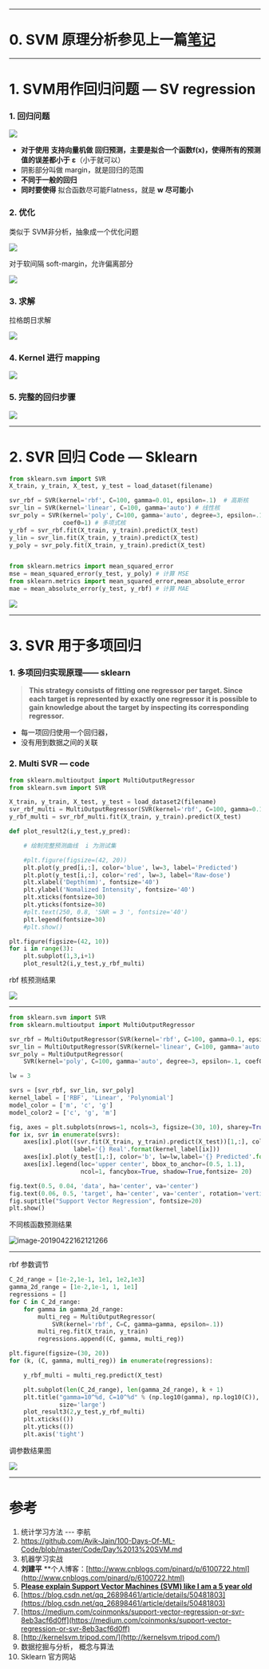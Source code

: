 ---


# 0. SVM 原理分析参见上一篇[笔记](https://liuchuang0059.github.io/2019/04/22/SVM%20%E5%8E%9F%E7%90%86%E8%AF%A6%E8%BF%B0/)


----


# 1. SVM用作回归问题 — SV regression

### 1. 回归问题

![](https://github.com/LiuChuang0059/large_file/blob/master/pic/nnbg4.jpg)

- **对于使用** **支持向量机做** **回归预测，主要是拟合一个函数f(x)，使得所有的预测值的误差都小于** **ε**（小于就可以）
- 阴影部分叫做 margin，就是回归的范围
- **不同于一般的回归**
- **同时要使得** 拟合函数尽可能Flatness，就是 **w** **尽可能小**

### 2. 优化

类似于 SVM非分析，抽象成一个优化问题

![](https://github.com/LiuChuang0059/large_file/blob/master/pic/hacm2.jpg)

对于软间隔 soft-margin，允许偏离部分

![](https://github.com/LiuChuang0059/large_file/blob/master/pic/86mmz.jpg)

### 3. 求解

拉格朗日求解

![](https://github.com/LiuChuang0059/large_file/blob/master/pic/k90o7.jpg)



### 4. Kernel 进行 mapping

![](https://github.com/LiuChuang0059/large_file/blob/master/pic/8151s.jpg)

### 5. 完整的回归步骤

![](https://github.com/LiuChuang0059/large_file/blob/master/pic/pbeph.jpg)

----


# 2. SVR 回归 Code — Sklearn





```python
from sklearn.svm import SVR
X_train, y_train, X_test, y_test = load_dataset(filename)

svr_rbf = SVR(kernel='rbf', C=100, gamma=0.01, epsilon=.1)  # 高斯核
svr_lin = SVR(kernel='linear', C=100, gamma='auto') # 线性核
svr_poly = SVR(kernel='poly', C=100, gamma='auto', degree=3, epsilon=.1,
               coef0=1) # 多项式核
y_rbf = svr_rbf.fit(X_train, y_train).predict(X_test)
y_lin = svr_lin.fit(X_train, y_train).predict(X_test)
y_poly = svr_poly.fit(X_train, y_train).predict(X_test)


from sklearn.metrics import mean_squared_error
mse = mean_squared_error(y_test, y_poly) # 计算 MSE
from sklearn.metrics import mean_squared_error,mean_absolute_error
mae = mean_absolute_error(y_test, y_rbf) # 计算 MAE
```

![](https://github.com/LiuChuang0059/large_file/blob/master/pic/72csl.jpg)

-----


# 3. SVR 用于多项回归

### 1. 多项回归实现原理—— sklearn

> **This strategy consists of fitting one regressor per target. Since each target is represented by exactly one regressor it is possible to gain knowledge about the target by inspecting its corresponding regressor.**

* 每一项回归使用一个回归器，
* 没有用到数据之间的关联

### 2. Multi SVR — code

```python
from sklearn.multioutput import MultiOutputRegressor
from sklearn.svm import SVR

X_train, y_train, X_test, y_test = load_dataset2(filename)
svr_rbf_multi = MultiOutputRegressor(SVR(kernel='rbf', C=100, gamma=0.1, epsilon=.1))
y_rbf_multi = svr_rbf_multi.fit(X_train, y_train).predict(X_test)

def plot_result2(i,y_test,y_pred):

    # 绘制完整预测曲线  i 为测试集

    #plt.figure(figsize=(42, 20))
    plt.plot(y_pred[i,:], color='blue', lw=3, label='Predicted')
    plt.plot(y_test[i,:], color='red', lw=3, label='Raw-dose')
    plt.xlabel('Depth(mm)', fontsize='40')
    plt.ylabel('Nomalized Intensity', fontsize='40')
    plt.xticks(fontsize=30)
    plt.yticks(fontsize=30)
    #plt.text(250, 0.8, 'SNR = 3 ', fontsize='40')
    plt.legend(fontsize=30)
    #plt.show()

plt.figure(figsize=(42, 10))
for i in range(3):
    plt.subplot(1,3,i+1)
    plot_result2(i,y_test,y_rbf_multi)
```

rbf 核预测结果

![](https://github.com/LiuChuang0059/large_file/blob/master/pic/1kmzd.jpg)



-----





```python
from sklearn.svm import SVR
from sklearn.multioutput import MultiOutputRegressor

svr_rbf = MultiOutputRegressor(SVR(kernel='rbf', C=100, gamma=0.1, epsilon=.1))
svr_lin = MultiOutputRegressor(SVR(kernel='linear', C=100, gamma='auto'))
svr_poly = MultiOutputRegressor(
    SVR(kernel='poly', C=100, gamma='auto', degree=3, epsilon=.1, coef0=1))

lw = 3

svrs = [svr_rbf, svr_lin, svr_poly]
kernel_label = ['RBF', 'Linear', 'Polynomial']
model_color = ['m', 'c', 'g']
model_color2 = ['c', 'g', 'm']

fig, axes = plt.subplots(nrows=1, ncols=3, figsize=(30, 10), sharey=True)
for ix, svr in enumerate(svrs):
    axes[ix].plot((svr.fit(X_train, y_train).predict(X_test))[1,:], color='r', lw=lw,
                  label='{} Real'.format(kernel_label[ix]))
    axes[ix].plot(y_test[1,:], color='b', lw=lw,label='{} Predicted'.format(kernel_label[ix]))
    axes[ix].legend(loc='upper center', bbox_to_anchor=(0.5, 1.1),
                    ncol=1, fancybox=True, shadow=True,fontsize= 20)

fig.text(0.5, 0.04, 'data', ha='center', va='center')
fig.text(0.06, 0.5, 'target', ha='center', va='center', rotation='vertical')
fig.suptitle("Support Vector Regression", fontsize=20)
plt.show()

```

不同核函数预测结果

![image-20190422162121266](https://github.com/LiuChuang0059/large_file/blob/master/pic/0x17l.jpg)



----

rbf 参数调节

```python
C_2d_range = [1e-2,1e-1, 1e1, 1e2,1e3]
gamma_2d_range = [1e-2,1e-1, 1, 1e1]
regressions = []
for C in C_2d_range:
    for gamma in gamma_2d_range:
        multi_reg = MultiOutputRegressor(
            SVR(kernel='rbf', C=C, gamma=gamma, epsilon=.1))
        multi_reg.fit(X_train, y_train)
        regressions.append((C, gamma, multi_reg))

plt.figure(figsize=(30, 20))
for (k, (C, gamma, multi_reg)) in enumerate(regressions):

    y_rbf_multi = multi_reg.predict(X_test)

    plt.subplot(len(C_2d_range), len(gamma_2d_range), k + 1)
    plt.title("gamma=10^%d, C=10^%d" % (np.log10(gamma), np.log10(C)),
              size='large')
    plot_result3(2,y_test,y_rbf_multi)
    plt.xticks(())
    plt.yticks(())
    plt.axis('tight')
```

调参数结果图

![](https://github.com/LiuChuang0059/large_file/blob/master/pic/ebjuo.jpg)

-----


# 参考

1. 统计学习方法 --- 李航
2. https://github.com/Avik-Jain/100-Days-Of-ML-Code/blob/master/Code/Day%2013%20SVM.md
3. 机器学习实战
4. **刘建平** **个人博客：[http://www.cnblogs.com/pinard/p/6100722.html](http://www.cnblogs.com/pinard/p/6100722.html)
5.  [**Please explain Support Vector Machines (SVM) like I am a 5 year old**](https://link.zhihu.com/?target=https%3A//www.reddit.com/r/MachineLearning/comments/15zrpp/please_explain_support_vector_machines_svm_like_i/)
6.  [https://blog.csdn.net/qq_26898461/article/details/50481803](https://blog.csdn.net/qq_26898461/article/details/50481803)
7. [https://medium.com/coinmonks/support-vector-regression-or-svr-8eb3acf6d0ff](https://medium.com/coinmonks/support-vector-regression-or-svr-8eb3acf6d0ff)
8.  [http://kernelsvm.tripod.com/](http://kernelsvm.tripod.com/)
9. 数据挖掘与分析， 概念与算法
10. Sklearn 官方网站


